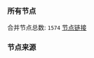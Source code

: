### 所有节点
合并节点总数: `1574`
[节点链接](https://raw.githubusercontent.com/rzhy1/11/master/sub/sub_merge_base64.txt)

### 节点来源
